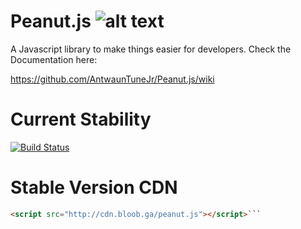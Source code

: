 # Peanut.js ![alt text](http://www.whichsocialmedia.com/wp-content/uploads/2013/05/facebook-verified-check-mark.png "Official")

A Javascript library to make things easier for developers.
Check the Documentation here:

https://github.com/AntwaunTuneJr/Peanut.js/wiki

# Current Stability
[![Build Status](https://travis-ci.org/AntwaunTuneJr/Peanut.js.svg?branch=master)](https://travis-ci.org/AntwaunTuneJr/Peanut.js)



# Stable Version CDN
``` html
<script src="http://cdn.bloob.ga/peanut.js"></script>```
